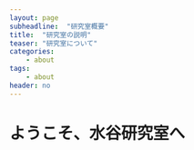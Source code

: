 ```yaml
---
layout: page
subheadline:  "研究室概要"
title:  "研究室の説明"
teaser: "研究室について"
categories:
    - about
tags:
    - about
header: no
---
```

# ようこそ、水谷研究室へ

